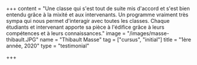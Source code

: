 +++
content = "Une classe qui s'est tout de suite mis d'accord et s'est bien entendu grâce à la mixité et aux intervenants. Un programme vraiment très sympa qui nous permet d'interagir avec toutes les classes. Chaque étudiants et intervenant apporte sa pièce à l'édifice grâce à leurs compétences et à leurs connaissances."
image = "/images/masse-thibault.JPG"
name = "Thibault Masse"
tag = ["cursus", "initial"]
title = "1ère année, 2020"
type = "testimonial"

+++
